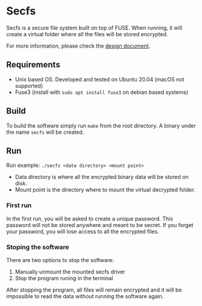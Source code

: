 # Secfs
Secfs is a secure file system built on top of FUSE. When running, it will create a virtual folder where all the files will be stored encrypted.

For more information, please check the [design document](design-document.pdf).

## Requirements
* Unix based OS. Developed and tested on Ubuntu 20.04 (macOS not supported)
* Fuse3 (install with `sudo apt install fuse3` on debian based systems)

## Build

To build the software simply run `make` from the root directory. A binary under the name `secfs` will be created.

## Run

Run example: `./secfs <data directory> <mount point>`
- Data directory is where all the encrypted binary data will be stored on disk.
- Mount point is the directory where to mount the virtual decrypted folder.

### First run
In the first run, you will be asked to create a unique password. This password will not be stored anywhere and meant to be secret. If you forget your password, you will lose access to all the encrypted files.

### Stoping the software

There are two options to stop the software:

1. Manually unmount the mounted secfs driver
2. Stop the program runing in the terminal

After stopping the program, all files will remain encrypted and it will be impossible to read the data without running the software again.
